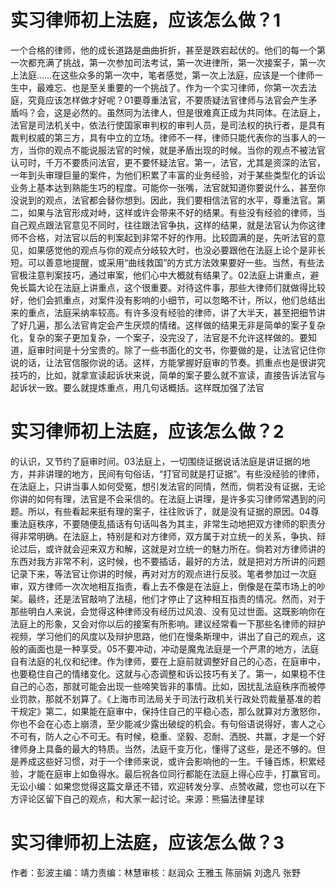# 实习律师初上法庭，应该怎么做？1

一个合格的律师，他的成长道路是曲曲折折，甚至是跌宕起伏的。他们的每一个第一次都充满了挑战，第一次参加司法考试，第一次进律所，第一次接案子，第一次上法庭……在这些众多的第一次中，笔者感觉，第一次上法庭，应该是一个律师一生中，最难忘、也是至关重要的一个挑战了。作为一个实习律师，你第一次去法庭，究竟应该怎样做才好呢？01要尊重法官，不要质疑法官律师与法官会产生矛盾吗？会，这是必然的。虽然同为法律人，但是很难真正成为共同体。在法庭上，法官是司法机关中，依法行使国家审判权的审判人员，是司法权的执行者，是具有裁判权威的第三方，具有中立的立场。律师不一样，律师只能代表你的当事人的一方，当你的观点不能说服法官的时候，就是矛盾出现的时候。当你的观点不被法官认可时，千万不要质问法官，更不要怀疑法官。第一，法官，尤其是资深的法官，一年到头审理巨量的案件，为他们积累了丰富的业务经验，对于某些类型化的诉讼业务上基本达到熟能生巧的程度。可能你一张嘴，法官就知道你要说什么，甚至你没说到的观点，法官都会替你想到。因此，我们要相信法官的水平，尊重法官。第二，如果与法官形成对峙，这样或许会带来不好的结果。有些没有经验的律师，当自己观点跟法官意见不同时，往往跟法官争执，这样的结果，就是法官认为你这律师不合格，对法官以后的判案起到非常不好的作用。比较圆满的是，先听法官的意见，如果感觉他的观点与你的观点分岐较大时，也没必要跟他在法庭上论个是非长短。可以善意地提醒，或采用“曲线救国”的方式方法效果要好一些。当然，有些法官极注意判案技巧，通过审案，他们心中大概就有结果了。02法庭上讲重点，避免长篇大论在法庭上讲重点，这个很重要。对待这件事，那些大律师们就做得比较好，他们会抓重点，对案件没有影响的小细节，可以忽略不计，所以，他们总结出来的重点，法庭采纳率较高。有许多没有经验的律师，讲了大半天，甚至把细节讲了好几遍，那么法官肯定会产生厌烦的情绪。这样做的结果无非是简单的案子复杂化，复杂的案子更加复杂，一个案子，没完没了，法官是不允许这样做的。要知道，庭审时间是十分宝贵的。除了一些书面化的文书，你要做的是，让法官记住你说的话，让法官信服你说的话。这样，方能掌握好庭审的节奏。抓重点也是很讲究技巧的，比如，就拿宣读起诉状来说，简单的案子要么就不宣读，直接告诉法官与起诉状一致。要么就提炼重点，用几句话概括。这样既加强了法官

# 实习律师初上法庭，应该怎么做？2

的认识，又节约了庭审时间。03法庭上，一切围绕证据说话法庭是讲证据的地方，并非讲理的地方，民间有句俗话，“打官司就是打证据”。有些没经验的律师，在法庭上，只讲当事人如何受冤，想引发法官的同情，然而，倘若没有证据，无论你讲的如何有理，法官是不会采信的。在法庭上讲理，是许多实习律师常遇到的问题。所以，有些看起来挺有理的案子，往往败诉了，就是没有证据的原因。04尊重法庭秩序，不要随便乱插话有句话叫各为其主，非常生动地把双方律师的职责分得非常明确。在法庭上，特别是和对方律师，双方属于对立统一的关系，争执、辩论过后，或许就会迎来双方和解，这就是对立统一的魅力所在。倘若对方律师讲的东西对我方非常不利，这时候，也不要插话，最好的方法，就是把对方所讲的问题记录下来，等法官让你讲的时候，再对对方的观点进行反驳。笔者参加过一次庭审，双方律师一次次地相互指责，看上去不像是在法庭上，倒像是在菜市场上的吵架。最终，还是法官敲响了法槌，他们才停止了这种相互指责的情况。然而，对于那些明白人来说，会觉得这种律师没有经历过风浪、没有见过世面。这既影响你在法庭上的形象，又会对你以后的接案有所影响。建议经常看一下那些名律师的辩护视频，学习他们的风度以及辩护思路，他们在慢条斯理中，讲出了自己的观点，这般的画面也是一种享受。05不要冲动，冲动是魔鬼法庭是一个严肃的地方，法庭自有法庭的礼仪和纪律。作为律师，要在上庭前就调整好自己的心态，在庭审中，也要稳住自己的情绪变化。这就与心态调整和诉讼技巧有关了。第一，如果稳不住自己的心态，那就可能会出现一些啼笑皆非的事情。比如，因扰乱法庭秩序而被停业罚款，那就不划算了。《上海市司法局关于司法行政机关行政处罚裁量基准的若干规定》第二，如果能在庭审中，保持住自己的平稳心态，那么就算对方激怒你，你也不会在心态上崩溃，至少能减少露出破绽的机会。有句俗语说得好，害人之心不可有，防人之心不可无。有时候，稳重、坚毅、忍耐、洒脱、共赢，才是一个好律师身上具备的最大的特质。当然，法庭千变万化，懂得了这些，是还不够的。但是养成这些好习惯，对于一个律师来说，或许会影响他的一生。千锤百炼，积累经验，才能在庭审上如鱼得水。最后祝各位同行都能在法庭上得心应手，打赢官司。无讼小编：如果您觉得这篇文章还不错，欢迎转发分享、点赞收藏，您也可以在下方评论区留下自己的观点，和大家一起讨论。来源：熊猫法律星球

# 实习律师初上法庭，应该怎么做？3

作者：彭波主编：靖力责编：林慧审核：赵润众 王雅玉 陈丽娟 刘逸凡 张野


